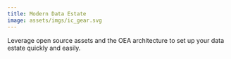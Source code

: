 ```yaml
---
title: Modern Data Estate
image: assets/imgs/ic_gear.svg
---
```

Leverage open source assets and the OEA architecture to set up your data estate quickly and easily.
